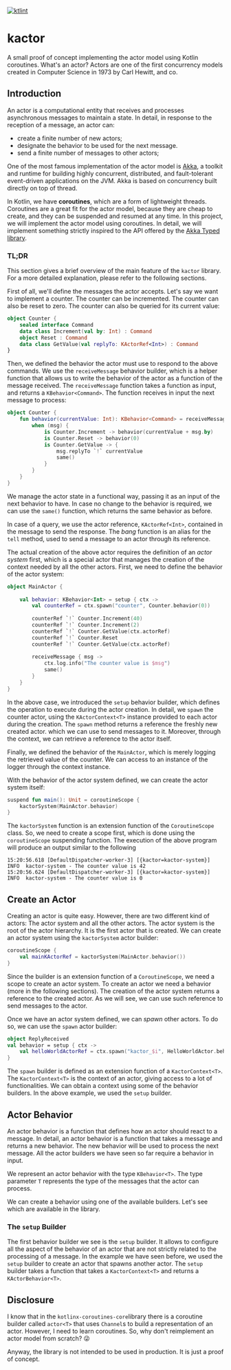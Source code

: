 <a href="https://pinterest.github.io/ktlint/"><img src="https://img.shields.io/badge/code%20style-%E2%9D%A4-FF4081.svg" alt="ktlint"></a>

# kactor

A small proof of concept implementing the actor model using Kotlin coroutines. What's an actor? Actors are one of the first concurrency models created in Computer Science in 1973 by Carl Hewitt, and co.

## Introduction

An actor is a computational entity that receives and processes asynchronous messages to maintain a state. In detail, in response to the reception of a message, an actor can:

- create a finite number of new actors;
- designate the behavior to be used for the next message.
- send a finite number of messages to other actors;

One of the most famous implementation of the actor model is [Akka](https://akka.io/), a toolkit and runtime for building highly concurrent, distributed, and fault-tolerant event-driven applications on the JVM. Akka is based on concurrency built directly on top of thread.

In Kotlin, we have **coroutines**, which are a form of lightweight threads. Coroutines are a great fit for the actor model, because they are cheap to create, and they can be suspended and resumed at any time. In this project, we will implement the actor model using coroutines. In detail, we will implement something strictly inspired to the API offered by the [Akka Typed library](https://doc.akka.io/docs/akka/current/typed/index.html).

### TL;DR

This section gives a brief overview of the main feature of the `kactor` library. For a more detailed explanation, please refer to the following sections.

First of all, we'll define the messages the actor accepts. Let's say we want to implement a counter. The counter can be incremented. The counter can also be reset to zero. The counter can also be queried for its current value:

```kotlin
object Counter {
    sealed interface Command
    data class Increment(val by: Int) : Command
    object Reset : Command
    data class GetValue(val replyTo: KActorRef<Int>) : Command
}
```

Then, we defined the behavior the actor must use to respond to the above commands. We use the `receiveMessage` behavior builder, which is a helper function that allows us to write the behavior of the actor as a function of the message received. The `receiveMessage` function takes a function as input, and returns a `KBehavior<Command>`. The function receives in input the next message to process: 

```kotlin
object Counter {
    fun behavior(currentValue: Int): KBehavior<Command> = receiveMessage { msg ->
        when (msg) {
            is Counter.Increment -> behavior(currentValue + msg.by)
            is Counter.Reset -> behavior(0)
            is Counter.GetValue -> {
                msg.replyTo `!` currentValue
                same()
            }
        }
    }
}
```

We manage the actor state in a functional way, passing it as an input of the next behavior to have. In case no change to the behavior is required, we can use the `same()` function, which returns the same behavior as before.

In case of a query, we use the actor reference, `KActorRef<Int>`, contained in the message to send the response. The _bang_ function is an alias for the `tell` method, used to send a message to an actor through its reference.

The actual creation of the above actor requires the definition of an _actor system_ first, which is a special actor that manages the creation of the context needed by all the other actors. First, we need to define the behavior of the actor system:

```kotlin
object MainActor {
    
    val behavior: KBehavior<Int> = setup { ctx ->
        val counterRef = ctx.spawn("counter", Counter.behavior(0))
        
        counterRef `!` Counter.Increment(40)
        counterRef `!` Counter.Increment(2)
        counterRef `!` Counter.GetValue(ctx.actorRef)
        counterRef `!` Counter.Reset
        counterRef `!` Counter.GetValue(ctx.actorRef)
        
        receiveMessage { msg ->
            ctx.log.info("The counter value is $msg")
            same()
        }
    }
}
```

In the above case, we introduced the `setup` behavior builder, which defines the operation to execute during the actor creation. In detail, we `spawn` the counter actor, using the `KActorContext<T>` instance provided to each actor during the creation. The `spawn` method returns a reference the freshly new created actor. which we can use to send messages to it. Moreover, through the context, we can retrieve a reference to the actor itself. 

Finally, we defined the behavior of the `MainActor`, which is merely logging the retrieved value of the counter. We can access to an instance of the logger through the context instance.

With the behavior of the actor system defined, we can create the actor system itself:

```kotlin
suspend fun main(): Unit = coroutineScope {
    kactorSystem(MainActor.behavior)
}
```

The `kactorSystem` function is an extension function of the `CoroutineScope` class. So, we need to create a scope first, which is done using the `coroutineScope` suspending function. The execution of the above program will produce an output similar to the following

```
15:20:56.618 [DefaultDispatcher-worker-3] [{kactor=kactor-system}] INFO  kactor-system - The counter value is 42
15:20:56.624 [DefaultDispatcher-worker-3] [{kactor=kactor-system}] INFO  kactor-system - The counter value is 0
```

## Create an Actor

Creating an actor is quite easy. However, there are two different kind of actors: The actor system and all the other actors. The actor system is the root of the actor hierarchy. It is the first actor that is created. We can create an actor system using the `kactorSystem` actor builder:

```kotlin
coroutineScope {
    val mainKActorRef = kactorSystem(MainActor.behavior())
}
``` 

Since the builder is an extension function of a `CoroutineScope`, we need a scope to create an actor system. To create an actor we need a behavior (more in the following sections). The creation of the actor system returns a reference to the created actor. As we will see, we can use such reference to send messages to the actor.

Once we have an actor system defined, we can _spawn_ other actors. To do so, we can use the `spawn` actor builder:

```kotlin
object ReplyReceived
val behavior = setup { ctx -> 
    val helloWorldActorRef = ctx.spawn("kactor_$i", HelloWorldActor.behavior)
}
```

The `spawn` builder is defined as an extension function of a `KactorContext<T>`. The `KactorContext<T>` is the context of an actor, giving access to a lot of functionalities. We can obtain a context using some of the behavior builders. In the above example, we used the `setup` builder.

## Actor Behavior

An actor behavior is a function that defines how an actor should react to a message. In detail, an actor behavior is a function that takes a message and returns a new behavior. The new behavior will be used to process the next message. All the actor builders we have seen so far require a behavior in input.

We represent an actor behavior with the type `KBehavior<T>`. The type parameter `T` represents the type of the messages that the actor can process.

We can create a behavior using one of the available builders. Let's see which are available in the library.

### The `setup` Builder

The first behavior builder we see is the `setup` builder. It allows to configure all the aspect of the behavior of an actor that are not strictly related to the processing of a message. In the example we have seen before, we used the `setup` builder to create an actor that spawns another actor. The `setup` builder takes a function that takes a `KactorContext<T>` and returns a `KActorBehavior<T>`. 

## Disclosure

I know that in the `kotlinx-coroutines-core`library there is a coroutine builder called `actor<T>` that uses `Channel`s to build a representation of an actor. However, I need to learn coroutines. So, why don't reimplement an actor model from scratch? 😜

Anyway, the library is not intended to be used in production. It is just a proof of concept.